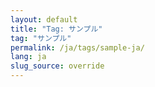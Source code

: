 ```yaml
---
layout: default
title: "Tag: サンプル"
tag: "サンプル"
permalink: /ja/tags/sample-ja/
lang: ja
slug_source: override
---
```

